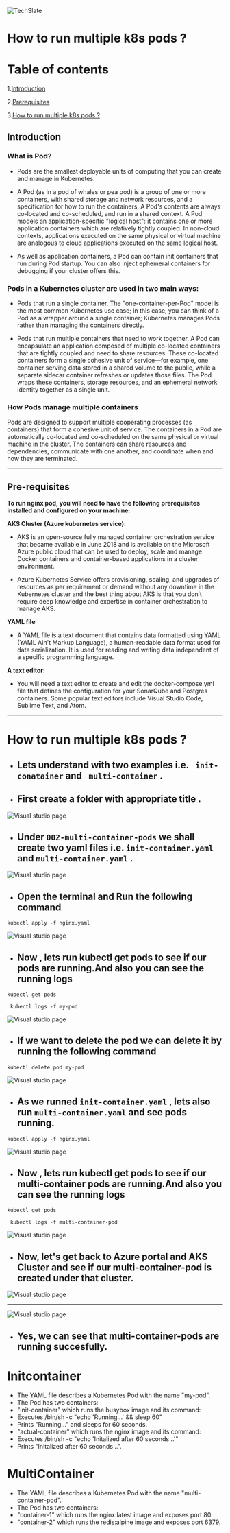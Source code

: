 ![TechSlate](../../global/images/ts.png)

# **How to run multiple k8s pods ?**
# Table of contents
1.[Introduction](#introduction)

2.[Prerequisites](#pre-requisites)

3.[How to run multiple k8s pods ?]()

## **Introduction**

### **What is Pod?** 

- Pods are the smallest deployable units of computing that you can create and manage in Kubernetes.

- A Pod (as in a pod of whales or pea pod) is a group of one or more containers, with shared storage and network resources, and a specification for how to run the containers. A Pod's contents are always co-located and co-scheduled, and run in a shared context. A Pod models an application-specific "logical host": it contains one or more application containers which are relatively tightly coupled. In non-cloud contexts, applications executed on the same physical or virtual machine are analogous to cloud applications executed on the same logical host.

- As well as application containers, a Pod can contain init containers that run during Pod startup. You can also inject ephemeral containers for debugging if your cluster offers this.

### **Pods in a Kubernetes cluster are used in two main ways:**

- Pods that run a single container. The "one-container-per-Pod" model is the most common Kubernetes use case; in this case, you can think of a Pod as a wrapper around a single container; Kubernetes manages Pods rather than managing the containers directly.

- Pods that run multiple containers that need to work together. A Pod can encapsulate an application composed of multiple co-located containers that are tightly coupled and need to share resources. These co-located containers form a single cohesive unit of service—for example, one container serving data stored in a shared volume to the public, while a separate sidecar container refreshes or updates those files. The Pod wraps these containers, storage resources, and an ephemeral network identity together as a single unit.

### **How Pods manage multiple containers**

Pods are designed to support multiple cooperating processes (as containers) that form a cohesive unit of service. The containers in a Pod are automatically co-located and co-scheduled on the same physical or virtual machine in the cluster. The containers can share resources and dependencies, communicate with one another, and coordinate when and how they are terminated.


***

## **Pre-requisites**

**To run nginx pod, you will need to have the following prerequisites installed and configured on your machine:**

**AKS Cluster (Azure kubernetes service):** 

- AKS is an open-source fully managed container orchestration service that became available in June 2018 and is available on the Microsoft Azure public cloud that can be used to deploy, scale and manage Docker containers and container-based applications in a cluster environment.

- Azure Kubernetes Service offers provisioning, scaling, and upgrades of resources as per requirement or demand without any downtime in the Kubernetes cluster and the best thing about AKS is that you don’t require deep knowledge and expertise in container orchestration to manage AKS.

**YAML file**

- A YAML file is a text document that contains data formatted using YAML (YAML Ain't Markup Language), a human-readable data format used for data serialization. It is used for reading and writing data independent of a specific programming language.

**A text editor:**

- You will need a text editor to create and edit the docker-compose.yml file that defines the configuration for your SonarQube and Postgres containers. Some popular text editors include Visual Studio Code, Sublime Text, and Atom.


***

# **How to run multiple k8s pods ?**

- ## Lets understand with two examples i.e. ` init-conatainer`  and ` multi-container` .

- ## First create a folder with appropriate title .

![Visual studio page](images/folder.png)

- ## Under `002-multi-container-pods` we shall create two yaml files i.e. `init-container.yaml` and `multi-container.yaml`  .

![Visual studio page](images/yaml.png)


- ## Open the terminal and Run the following command

```
kubectl apply -f nginx.yaml
```
![Visual studio page](images/apply.png)

- ## Now , lets run kubectl get pods to see if our pods are running.And also you can see the running logs

```
kubectl get pods
```
```
 kubectl logs -f my-pod
```
![Visual studio page](images/getpods.png)

- ## If we want to delete the pod we can delete it by running the following command

```
kubectl delete pod my-pod
```
![Visual studio page](images/delete.png)

- ## As we runned ```init-container.yaml``` , lets also run ```multi-container.yaml``` and see pods running.

```
kubectl apply -f nginx.yaml
```
![Visual studio page](images/multi.png)

- ## Now , lets run kubectl get pods to see if our multi-container pods are running.And also you can see the running logs

```
kubectl get pods
```
```
 kubectl logs -f multi-container-pod
```
![Visual studio page](images/multipods.png)


- ## Now, let's get back to Azure portal and AKS Cluster and see if our multi-container-pod is created under that cluster.

![Visual studio page](images/portal.png)
***

![Visual studio page](images/cont1.png)



- ## Yes, we can see that multi-container-pods are running succesfully.



# Initcontainer

- The YAML file describes a Kubernetes Pod with the name "my-pod".
- The Pod has two containers:
- "init-container" which runs the busybox image and its command:
- Executes /bin/sh -c "echo 'Running...' && sleep 60"
- Prints "Running..." and sleeps for 60 seconds.
- "actual-container" which runs the nginx image and its command:
- Executes /bin/sh -c "echo 'Initalized after 60 seconds ..'"
- Prints "Initalized after 60 seconds ..".

# MultiContainer

- The YAML file describes a Kubernetes Pod with the name "multi-container-pod".
- The Pod has two containers:
- "container-1" which runs the nginx:latest image and exposes port 80.
- "container-2" which runs the redis:alpine image and exposes port 6379.








